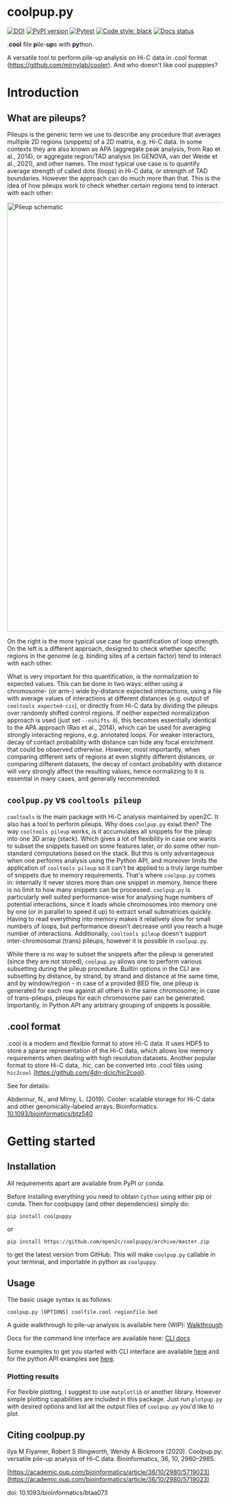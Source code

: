 # coolpup.py
[![DOI](https://zenodo.org/badge/147190130.svg)](https://zenodo.org/badge/latestdoi/147190130)
[![PyPI version](https://badge.fury.io/py/coolpuppy.svg)](https://badge.fury.io/py/coolpuppy)
[![Pytest](https://github.com/open2c/coolpuppy/actions/workflows/tests.yml/badge.svg)](https://github.com/open2c/coolpuppy/actions/workflows/tests.yml)
[![Code style: black](https://img.shields.io/badge/code%20style-black-000000.svg)](https://github.com/psf/black)
[![Docs status](https://readthedocs.org/projects/coolpuppy/badge/)](https://coolpuppy.readthedocs.io/en/latest/)

.**cool** file **p**ile-**up**s with **py**thon.

A versatile tool to perform pile-up analysis on Hi-C data in .cool format (https://github.com/mirnylab/cooler). And who doesn't like cool pupppies?

# Introduction

## What are pileups?

Pileups is the generic term we use to describe any procedure that averages multiple 2D regions (snippets) of a 2D matrix, e.g. Hi-C data. In some contexts they are also known as APA (aggregate peak analysis, from Rao et al., 2014), or aggregate region/TAD analysis (in GENOVA, van der Weide et al., 2021), and other names.
The most typical use case is to quantify average strength of called dots (loops) in Hi-C data, or strength of TAD boundaries. However the approach can do much more than that.
This is the idea of how pileups work to check whether certain regions tend to interact with each other:

<img src="https://raw.githubusercontent.com/open2c/coolpuppy/master/loop_quant.png" alt="Pileup schematic" width="1000px"/>

On the right is the more typical use case for quantification of loop strength. On the left is a different approach, designed to check whether specific regions in the genome (e.g. binding sites of a certain factor) tend to interact with each other.

What is very important for this quantification, is the normalization to expected values. This can be done in two ways: either using a chromosome- (or arm-) wide by-distance expected interactions, using a file with average values of interactions at different distances (e.g. output of `cooltools expected-cis`), or directly from Hi-C data by dividing the pileups over randomly shifted control regions. If neither expected normalization approach is used (just set `--nshifts 0`), this becomes essentially identical to the APA approach (Rao et al., 2014), which can be used for averaging strongly interacting regions, e.g. annotated loops. For weaker interactors, decay of contact probability with distance can hide any focal enrichment that could be observed otherwise. However, most importantly, when comparing different sets of regions at even slightly different distances, or comparing different datasets, the decay of contact probability with distance will very strongly affect the resulting values, hence normalizing to it is essential in many cases, and generally recommended.

## `coolpup.py` vs `cooltools pileup`

`cooltools` is the main package with Hi-C analysis maintained by open2C. It also has a tool to perform pileups. Why does `coolpup.py` exiыt then?
The way `cooltools pileup` works, is it accumulates all snippets for the pileup into one 3D array (stack). Which gives a lot of flexibility in case one wants to subset the snippets based on some features later, or do some other non-standard computations based on the stack. But this is only advantageous when one performs analysis using the Python API, and moreover limits the application of `cooltools pileup` so it can't be applied to a truly large number of snippets due to memory requirements. That's where `coolpup.py` comes in: internally it never stores more than one snippet in memory, hence there is no limit to how many snippets can be processed. `coolpup.py` is particularly well suited performance-wise for analysing huge numbers of potential interactions, since it loads whole chromosomes into memory one by one (or in parallel to speed it up) to extract small submatrices quickly. Having to read everything into memory makes it relatively slow for small numbers of loops, but performance doesn't decrease until you reach a huge number of interactions. Additionally, `cooltools pileup` doesn't support inter-chromosomal (trans) pileups, however it is possible in `coolpup.py`.

While there is no way to subset the snippets after the pileup is generated (since they are not stored), `coolpup.py` allows one to perform various subsetting during the pileup procedure. Builtin options in the CLI are subsetting by distance, by strand, by strand and distance at the same time, and by window/region - in case of a provided BED file, one pileup is generated for each row against all others in the same chromosome; in case of trans-pileups, pileups for each chromosome pair can be generated. Importantly, in Python API any arbitrary grouping of snippets is possible.

## .cool format

.cool is a modern and flexible format to store Hi-C data.
It uses HDF5 to store a sparse representation of the Hi-C data, which allows low memory requirements when dealing with high resolution datasets. Another popular format to store Hi-C data, .hic, can be converted into .cool files using `hic2cool` (https://github.com/4dn-dcic/hic2cool).

See for details:

Abdennur, N., and Mirny, L. (2019). Cooler: scalable storage for Hi-C data and other genomically-labeled arrays. Bioinformatics. [10.1093/bioinformatics/btz540](https://doi.org/10.1093/bioinformatics/btz540)

# Getting started

## Installation
All requirements apart are available from PyPI or conda. 

Before installing everything you need to obtain `Cython` using either pip or conda. Then for coolpuppy (and other dependencies) simply do:

`pip install coolpuppy`

or

`pip install https://github.com/open2c/coolpuppy/archive/master.zip`

to get the latest version from GitHub. This will make `coolpup.py` callable in your terminal, and importable in python as `coolpuppy`.

## Usage

The basic usage syntax is as follows:

`coolpup.py [OPTIONS] coolfile.cool regionfile.bed` 

A guide walkthrough to pile-up analysis is available here (WIP): [Walkthrough](https://coolpuppy.readthedocs.io/en/latest/walkthrough.html)

Docs for the command line interface are available here: [CLI docs](https://coolpuppy.readthedocs.io/en/latest/coolpup_py_cli.html)

Some examples to get you started with CLI interface are available [here](https://coolpuppy.readthedocs.io/en/latest/Examples/Walkthrough_CLI.html) and for the python API examples see [here](https://coolpuppy.readthedocs.io/en/latest/Examples/Walkthrough_API.html).

### Plotting results
For flexible plotting, I suggest to use `matplotlib` or another library. However simple plotting capabilities are included in this package. Just run `plotpup.py` with desired options and list all the output files of `coolpup.py` you'd like to plot.

## Citing coolpup.py
Ilya M Flyamer, Robert S Illingworth, Wendy A Bickmore (2020). Coolpup.py: versatile pile-up analysis of Hi-C data. Bioinformatics, 36, 10, 2980–2985.

[https://academic.oup.com/bioinformatics/article/36/10/2980/5719023](https://academic.oup.com/bioinformatics/article/36/10/2980/5719023)

doi: 10.1093/bioinformatics/btaa073

